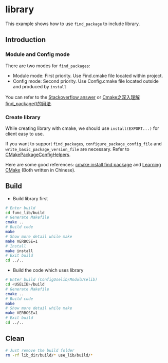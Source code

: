 # library

This example shows how to use `find_package` to include library.

## Introduction

### Module and Config mode

There are two modes for `find_packages`:

* Module mode: First priority. Use Find<package>.cmake file located within project.
* Config mode: Second priority. Use <package>Config.cmake file located outside and produced by `install`

You can refer to the [Stackoverflow answer](https://stackoverflow.com/questions/20746936/what-use-is-find-package-if-you-need-to-specify-cmake-module-path-anyway) or [Cmake之深入理解find_package()的用法](https://zhuanlan.zhihu.com/p/97369704).

### Create library

While creating library with cmake, we should use `install(EXPORT...)` for client easy to use.

If you want to support `find_packages`, `configure_package_config_file` and `write_basic_package_version_file` are necessary. Refer to [CMakePackageConfigHelpers](https://cmake.org/cmake/help/latest/module/CMakePackageConfigHelpers.html).

Here are some good references: [cmake install find package](https://murphypei.github.io/blog/2018/11/cmake-install-find-package) and [Learning CMake](https://zhuanlan.zhihu.com/p/87738686) (Both written in Chinese).

## Build

* Build library first

```sh
# Enter build
cd func_lib/build
# Generate Makefile
cmake ..
# Build code
make
# Show more detail while make
make VERBOSE=1
# Install
make install
# Exit build
cd ../..
```

* Build the code which uses library

```sh
# Enter build (ConfigUselib/ModulUselib)
cd <USELIB>/build
# Generate Makefile
cmake ..
# Build code
make
# Show more detail while make
make VERBOSE=1
# Exit build
cd ../..
```

## Clean

```sh
# Just remove the build folder
rm -rf lib_dir/build/* use_lib/build/*
```
